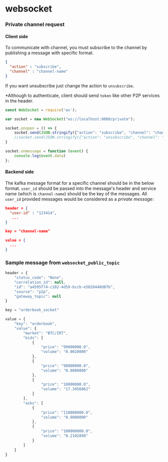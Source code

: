 # websocket

### Private channel request

#### Client side

To communicate with channel, you must subscribe to the channel by publishing a message with specific format.
```json
{
  "action" : "subscribe",
  "channel" : "channel-name"
}
```
If you want unsubscribe just change the action to `unsubscribe`.

*Although to authenticate, client should send `token` like other P2P services in the header. 

```js
const WebSocket = require('ws');

var socket = new WebSocket("ws://localhost:8000/private");

socket.onopen = () => {
    socket.send(JSON.stringify({"action": "subscribe", "channel": "channel-name", "data": "this is optional."}))
    //socket.send(JSON.stringify({"action": "unsubscribe", "channel": "channel-name", "data": "this is optional."}))
}

socket.onmessage = function (event) {
    console.log(event.data)
};
```
#### Backend side
The kafka message format for a specific channel should be in the below format.
`user_id` should be passed into the message's header and service name (which is `channel-name`) should be the key of the messages.
All `user_id` provided messages would be considered as a *private message*:
```json
header = {
  "user-id" : "123414",
   ...
}

key = "channel-name"

value = {
  ...
}
```

### Sample message from `websocket_public_topic`

```js
header = {
    "status_code": "None",
    "correlation_id": null,
    "id": "a4595f74-c102-4d59-bccb-e5820440d07b",
    "source": "p2p",
    "gateway_topic": null
}

key = "orderbook_socket"

value = {
    "key": "orderbook",
    "value": {
        "market": "BTC/IRT",
        "bids": [
            {
                "price": "99000000.0",
                "volume": "0.0020000"
            },
            {
                "price": "98000000.0",
                "volume": "0.0800000"
            },
            {
                "price": "10000000.0",
                "volume": "17.3456062"
            }
        ],
        "asks": [
            {
                "price": "110000000.0",
                "volume": "0.9800000"
            },
            {
                "price": "100000000.0",
                "volume": "0.2102898"
            }
        ]
    }
}
```
